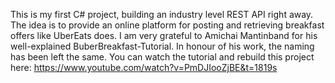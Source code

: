 This is my first C# project, building an industry level REST API right away. 
The idea is to provide an online platform for posting and retrieving breakfast offers like UberEats does.
I am very grateful to Amichai Mantinband for his well-explained BuberBreakfast-Tutorial. In honour of his work, the naming has been left the same.
You can watch the tutorial and rebuild this project here: https://www.youtube.com/watch?v=PmDJIooZjBE&t=1819s
